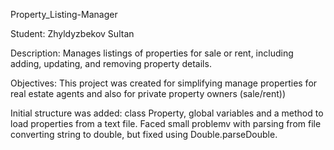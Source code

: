 Property_Listing-Manager

Student: Zhyldyzbekov Sultan 

Description:
Manages listings of properties for sale or rent, including adding, updating, and removing property details.

Objectives:
This project was created for simplifying manage properties for real estate agents and also for private property owners (sale/rent))

Initial structure was added: class Property, global variables and a method to load properties from a text file.
Faced small problemv with parsing from file converting string to double, but fixed using Double.parseDouble.


